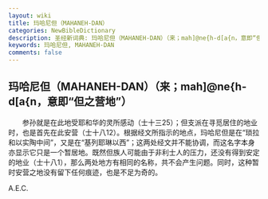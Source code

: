```yaml
---
layout: wiki
title: 玛哈尼但（MAHANEH-DAN）
categories: NewBibleDictionary
description: 圣经新词典: 玛哈尼但（MAHANEH-DAN）（来；mah]@ne{h-d[a{n，意即“但之营地”）
keywords: 玛哈尼但, MAHANEH-DAN
comments: false
---
```


## 玛哈尼但（MAHANEH-DAN）（来；mah]@ne{h-d[a{n，意即“但之营地”）

　　参孙就是在此地受耶和华的灵所感动（士十三25）；但支派在寻觅居住的地业时，也是首先在此安营（士十八12）。根据经文所指示的地点，玛哈尼但是在“琐拉和以实陶中间”，又是在“基列耶琳以西”；这两处经文并不能协调，而这名字本身亦显示它只是一个暂居地。既然但族人可能由于非利士人的压力，还没有得到安定的地业（士十八1），那么两处地方有相同的名称，共不会产生问题。同时，这种暂时安营之地没有留下任何痕迹，也是不足为奇的。

A.E.C.








